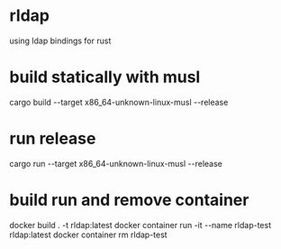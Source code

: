 # rldap
using ldap bindings for rust

# build statically with musl
cargo build --target x86_64-unknown-linux-musl --release

# run release
cargo run --target x86_64-unknown-linux-musl --release

# build run and remove container
docker build . -t rldap:latest
docker container run -it --name rldap-test rldap:latest
docker container rm rldap-test
